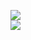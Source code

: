 [![](https://img.shields.io/badge/Made%20With-Github%20Spray-lightgrey.svg?style=for-the-badge&logo=github)](https://github.com/Annihil/github-spray#25795)  
[![](https://i.imgur.com/2DrTn0Z.gif)](https://github.com/Annihil/github-spray)